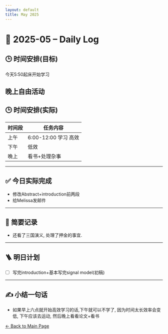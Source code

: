 ```yaml
---
layout: default
title: May 2025
---
```


# 📅 2025-05 – Daily Log

## 🕒 时间安排(目标)

今天5:50起床开始学习

晚上自由活动
---
## 🕒 时间安排(实际)

| 时间段 | 任务内容 |
|--------|----------| 
| 上午 | 6:00-12:00 学习 高效 |
| 下午 |  低效 | 
| 晚上 |  看书+处理杂事 |


---
## ✅ 今日实际完成

- 修改Abstract+introduction前两段
- 给Melissa发邮件
---

## 🧠 简要记录

- 还看了三国演义, 处理了押金的事宜.


---

## 🪜 明日计划
- [ ] 写完introduction+基本写完signal model(初稿)



---

## ✍️ 小结一句话
- 如果早上六点就开始高效学习的话,下午就可以不学了, 因为时间太长效率会变低, 下午应该去运动, 然后晚上看看论文+看书

  
[← Back to Main Page](/index.md)
 
